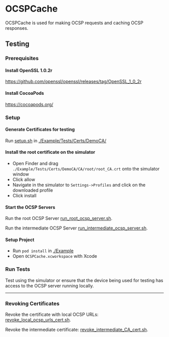 # OCSPCache

OCSPCache is used for making OCSP requests and caching OCSP responses.

## Testing

### Prerequisites

#### Install OpenSSL 1.0.2r
https://github.com/openssl/openssl/releases/tag/OpenSSL_1_0_2r

#### Install CocoaPods
https://cocoapods.org/

### Setup

#### Generate Certificates for testing
Run [setup.sh](./Example/Tests/Certs/DemoCA/setup.sh) in [./Example/Tests/Certs/DemoCA/](./Example/Tests/Certs/DemoCA/)

#### Install the root certificate on the simulator
- Open Finder and drag `./Example/Tests/Certs/DemoCA/CA/root/root_CA.crt` onto the simulator window
- Click allow
- Navigate in the simulator to `Settings->Profiles` and click on the downloaded profile
- Click install

#### Start the OCSP Servers
Run the root OCSP Server [run_root_ocsp_server.sh](./Example/Tests/Certs/DemoCA/run_root_ocsp_server.sh).

Run the intermediate OCSP Server [run_intermediate_ocsp_server.sh](./Example/Tests/Certs/DemoCA/run_intermediate_ocsp_server.sh).

#### Setup Project
- Run `pod install` in [./Example](./Example)
- Open `OCSPCache.xcworkspace` with Xcode

### Run Tests

Test using the simulator or ensure that the device being used for testing has access to the OCSP server running locally.

---


### Revoking Certificates

Revoke the certificate with local OCSP URLs: [revoke_local_ocsp_urls_cert.sh](./Example/Tests/Certs/DemoCA/revoke_local_ocsp_urls_cert.sh).

Revoke the intermediate certificate: [revoke_intermediate_CA_cert.sh](./Example/Tests/Certs/DemoCA/revoke_intermediate_CA_cert.sh).
